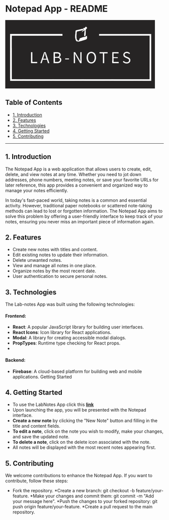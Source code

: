 # Notepad App - README
![Lab-notes](https://github.com/Dev-Mao/DEV005-notes/blob/master/src/assets/img/logoLab2.png?raw=true)

## Table of Contents

* [1. Introduction](#1-introduction)
* [2. Features](#2-features)
* [3. Technologies](#3-technologies)
* [4. Getting Started](#4-getting-started)
* [5. Contributing](#6-contributing)

***
## 1. Introduction

The Notepad App is a web application that allows users to create, edit, delete, and view notes at any time. Whether you need to jot down addresses, phone numbers, meeting notes, or save your favorite URLs for later reference, this app provides a convenient and organized way to manage your notes efficiently.

In today's fast-paced world, taking notes is a common and essential activity. However, traditional paper notebooks or scattered note-taking methods can lead to lost or forgotten information. The Notepad App aims to solve this problem by offering a user-friendly interface to keep track of your notes, ensuring you never miss an important piece of information again.

## 2. Features
* Create new notes with titles and content.
* Edit existing notes to update their information.
* Delete unwanted notes.
* View and manage all notes in one place.
* Organize notes by the most recent date.
* User authentication to secure personal notes.


## 3. Technologies
The Lab-notes App was built using the following technologies:

#### Frontend:
* **React**: A popular JavaScript library for building user interfaces.
* **React Icons**: Icon library for React applications.
* **Modal**: A library for creating accessible modal dialogs.
* **PropTypes**: Runtime type checking for React props.
* 
#### Backend:
* **Firebase**: A cloud-based platform for building web and mobile applications.
Getting Started

## 4. Getting Started
* To use the LabNotes App click this **[link](https://lab-notes-f6676.firebaseapp.com/)**
* Upon launching the app, you will be presented with the Notepad interface.
* **Create a new note** by clicking the "New Note" button and filling in the title and content fields.
* **To edit a note**, click on the note you wish to modify, make your changes, and save the updated note.
* **To delete a note**, click on the delete icon associated with the note.
* All notes will be displayed with the most recent notes appearing first.

## 5. Contributing
We welcome contributions to enhance the Notepad App. If you want to contribute, follow these steps:
* Fork the repository.
*Create a new branch: git checkout -b feature/your-feature.
*Make your changes and commit them: git commit -m "Add your message here".
*Push the changes to your forked repository: git push origin feature/your-feature.
*Create a pull request to the main repository.